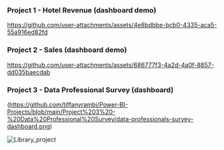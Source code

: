 ### Project 1 - Hotel Revenue (dashboard demo)
https://github.com/user-attachments/assets/4e8bdbbe-bcb0-4335-aca5-55a916ed82fd

### Project 2 - Sales (dashboard demo)
https://github.com/user-attachments/assets/686777f3-4a2d-4a0f-8857-dd035baecdab

### Project 3 - Data Professional Survey (dashboard)
(https://github.com/tiffanyrambi/Power-BI-Projects/blob/main/Project%203%20-%20Data%20Professional%20Survey/data-professionals-survey-dashboard.png)

![Library_project](https://github.com/najirh/Library-System-Management---P2/blob/main/library.jpg)
